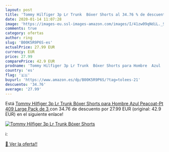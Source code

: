 ```yaml
---
layout: post
title: 'Tommy Hilfiger 3p Lr Trunk  Bóxer Shorts al 34.76 % de descuento'
date: 2020-01-14 11:07:28
image: 'https://images-eu.ssl-images-amazon.com/images/I/41zw09qNdiL._SL200_.jpg'
comments: true
category: ofertas
author: ring
slug: 'B00K5R9P6S-es'
actualPrice: 27.99 EUR
currency: EUR
price: 27.99
comparePrice: 42.9 EUR
prodname: 'Tommy Hilfiger 3p Lr Trunk  Bóxer Shorts para Hombre  Azul  Peacoat-Pt 409   Large   Pack de 3 '
country: 'es'
flag: '🇪🇸'
buyurl: 'https://www.amazon.es/dp/B00K5R9P6S/?tag=tolees-21'
descuento: '34.76'
average: '27.99'
---
```


Está [Tommy Hilfiger 3p Lr Trunk  Bóxer Shorts para Hombre  Azul  Peacoat-Pt 409   Large   Pack de 3 ](https://www.amazon.es/dp/B00K5R9P6S/?tag=tolees-21) con 34.76 de descuento por 27.99 EUR (original: 42.9 EUR) en el siguiente enlace!

[![Tommy Hilfiger 3p Lr Trunk  Bóxer Shorts](https://images-eu.ssl-images-amazon.com/images/I/41zw09qNdiL._SL200_.jpg)](https://www.amazon.es/dp/B00K5R9P6S/?tag=tolees-21)

ℹ️:


[🛒 Ver la oferta!!](https://www.amazon.es/dp/B00K5R9P6S/?tag=tolees-21)
